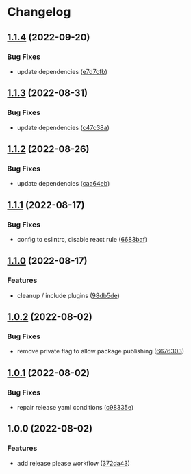 # Changelog

## [1.1.4](https://github.com/oneton/eslint-config/compare/v1.1.3...v1.1.4) (2022-09-20)


### Bug Fixes

* update dependencies ([e7d7cfb](https://github.com/oneton/eslint-config/commit/e7d7cfb16c953ff7b3665ecd744ad230086e83f6))

## [1.1.3](https://github.com/oneton/eslint-config/compare/v1.1.2...v1.1.3) (2022-08-31)


### Bug Fixes

* update dependencies ([c47c38a](https://github.com/oneton/eslint-config/commit/c47c38ad053ee87465371acaf5ba66e3cc199bba))

## [1.1.2](https://github.com/oneton/eslint-config/compare/v1.1.1...v1.1.2) (2022-08-26)


### Bug Fixes

* update dependencies ([caa64eb](https://github.com/oneton/eslint-config/commit/caa64eb6cf1985f29e7689263e567c46765b7a0a))

## [1.1.1](https://github.com/oneton/eslint-config/compare/v1.1.0...v1.1.1) (2022-08-17)


### Bug Fixes

* config to eslintrc, disable react rule ([6683baf](https://github.com/oneton/eslint-config/commit/6683baf79e9955844f33f00d0ba8e34dcad28963))

## [1.1.0](https://github.com/oneton/eslint-config/compare/v1.0.2...v1.1.0) (2022-08-17)


### Features

* cleanup / include plugins ([98db5de](https://github.com/oneton/eslint-config/commit/98db5dea1547dc782a2dabaccfab36c2b35c8702))

## [1.0.2](https://github.com/oneton/eslint-config/compare/v1.0.1...v1.0.2) (2022-08-02)


### Bug Fixes

* remove private flag to allow package publishing ([6676303](https://github.com/oneton/eslint-config/commit/6676303a9db49a2d3d2e859bfd7eda07d5b98e67))

## [1.0.1](https://github.com/oneton/eslint-config/compare/v1.0.0...v1.0.1) (2022-08-02)


### Bug Fixes

* repair release yaml conditions ([c98335e](https://github.com/oneton/eslint-config/commit/c98335e1b09bc78d15bc14fc680799e8706df8f6))

## 1.0.0 (2022-08-02)


### Features

* add release please workflow ([372da43](https://github.com/oneton/eslint-config/commit/372da43b85041cd769e71f374777176061343c3d))
